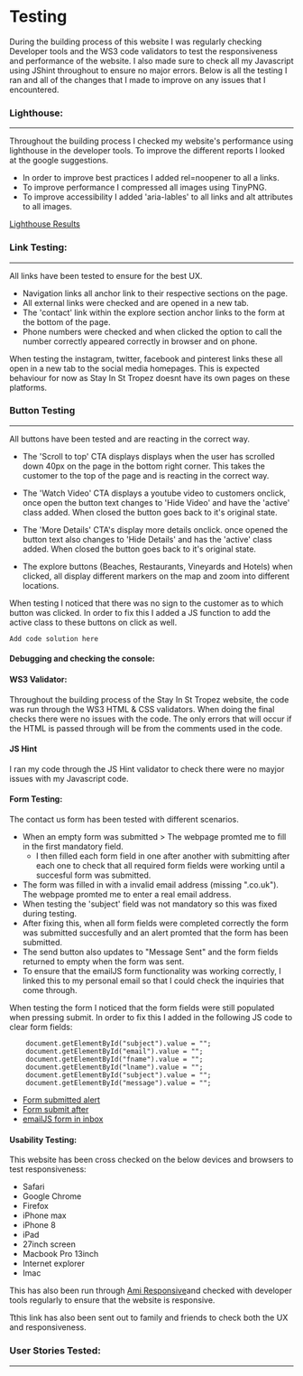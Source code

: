 # Testing

During the building process of this website I was regularly checking Developer tools and the WS3 code validators to test the responsiveness and performance of the website. I also made sure to check all my Javascript using JShint throughout to ensure no major errors. Below is all the testing I ran and all of the changes that I made to improve on any issues that I encountered. 

### Lighthouse:
---

Throughout the building process I checked my website's performance using lighthouse in the developer tools. To improve the different reports I looked at the google suggestions.

- In order to improve best practices I added rel=noopener to all a links.
- To improve performance I compressed all images using TinyPNG.
- To improve accessibility I added 'aria-lables' to all links and alt attributes to all images. 

[Lighthouse Results](/docs/testing/)

### Link Testing:
---

All links have been tested to ensure for the best UX.

- Navigation links all anchor link to their respective sections on the page. 
- All external links were checked and are opened in a new tab. 
- The 'contact' link within the explore section anchor links to the form at the bottom of the page. 
- Phone numbers were checked and when clicked the option to call the number correctly appeared correctly in browser and on phone.

When testing the instagram, twitter, facebook and pinterest links these all open in a new tab to the social media homepages. This is expected behaviour for now as Stay In St Tropez doesnt have its own pages on these platforms. 

### Button Testing
---

All buttons have been tested and are reacting in the correct way. 

- The 'Scroll to top' CTA displays displays when the user has scrolled down 40px on the page in the bottom right corner. This takes the customer to the top of the page and is reacting in the correct way. 

- The 'Watch Video' CTA displays a youtube video to customers onclick, once open the button text changes to 'Hide Video' and have the 'active' class added. When closed the button goes back to it's original state.

- The 'More Details' CTA's display more details onclick. once opened the button text also changes to 'Hide Details' and has the 'active' class added. When closed the button goes back to it's original state.

- The explore buttons (Beaches, Restaurants, Vineyards and Hotels) when clicked, all display different markers on the map and zoom into different locations. 

When testing I noticed that there was no sign to the customer as to which button was clicked. In order to fix this I added a JS function to add the active class to these buttons on click as well.

``` 
Add code solution here 
```

#### Debugging and checking the console:



#### WS3 Validator:

Throughout the building process of the Stay In St Tropez website, the code was run through the WS3 HTML & CSS validators. When doing the final checks there were no issues with the code. The only errors that will occur if the HTML is passed through will be from the comments used in the code. 

#### JS Hint

I ran my code through the JS Hint validator to check there were no mayjor issues with my Javascript code.

#### Form Testing:

The contact us form has been tested with different scenarios.

- When an empty form was submitted > The webpage promted me to fill in the first mandatory field. 
   - I then filled each form field in one after another with submitting after each one to check that all required form fields were working until a succesful form was submitted. 
- The form was filled in with a invalid email address (missing ".co.uk"). The webpage promted me to enter a real email address.
- When testing the 'subject' field was not mandatory so this was fixed during testing.
- After fixing this, when all form fields were completed correctly the form was submitted succesfully and an alert promted that the form has been submitted.
- The send button also updates to "Message Sent" and the form fields returned to empty when the form was sent.
- To ensure that the emailJS form functionality was working correctly, I linked this to my personal email so that I could check the inquiries that come through.

When testing the form I noticed that the form fields were still populated when pressing submit. In order to fix this I added in the following JS code to clear form fields:

``` 
    document.getElementById("subject").value = "";
    document.getElementById("email").value = "";
    document.getElementById("fname").value = "";
    document.getElementById("lname").value = "";
    document.getElementById("subject").value = "";
    document.getElementById("message").value = "";  
```

- [Form submitted alert](docs/readme/stay-in-st-tropez-form-alert.png)
- [Form submit after](docs/readme/stay-in-st-tropez-form-after-submit.png)
- [emailJS form in inbox](docs/readme/stay-in-st-tropez-form-in-inbox.png)

#### Usability Testing:

This website has been cross checked on the below devices and browsers to test responsiveness:
- Safari 
- Google Chrome
- Firefox 
- iPhone max
- iPhone 8
- iPad 
- 27inch screen
- Macbook Pro 13inch 
- Internet explorer
- Imac

This has also been run through [Ami Responsive](http://ami.responsivedesign.is/)and checked with developer tools regularly to ensure that the website is responsive.

Tthis link has also been sent out to family and friends to check both the UX and responsiveness. 

### User Stories Tested:
---




